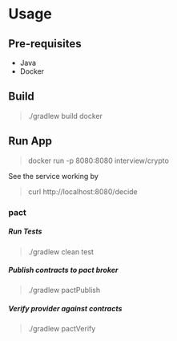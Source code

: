 # Usage

## Pre-requisites
* Java
* Docker

## Build
>./gradlew build docker

## Run App
>docker run -p 8080:8080 interview/crypto  

See the service working by  
>curl http://localhost:8080/decide

### pact
##### Run Tests 
>./gradlew clean test 

##### Publish contracts to pact broker
>./gradlew pactPublish

##### Verify provider against contracts
>./gradlew pactVerify

